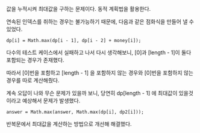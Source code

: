 값을 누적시켜 최대값을 구하는 문제이다. 동적 계획법을 활용한다.

연속된 인덱스를 취하는 경우는 불가능하기 때문에, 다음과 같은 점화식을 만들어 낼 수 있었다.

    dp[i] = Math.max(dp[i - 1], dp[i - 2] + money[i]);

다수의 테스트 케이스에서 실패하고 나서 다시 생각해보니, [0]과 [length - 1]이 둘다 포함되는 경우가 존재했다.

따라서 [0]번을 포함하고 [length - 1] 을 포함하지 않는 경우와 [0]번을 포함하지 않는 경우를 따로 계산해줬다.

계속 오답이 나와 무슨 문제가 있을까 보니, 당연히 dp[length - 1] 에 최대값이 있을것이라고 예상해서 문제가 발생했다.

    answer = Math.max(answer, Math.max(dp[i], dp2[i]));

반복문에서 최대값을 계산하는 방법으로 개선해 해결했다.